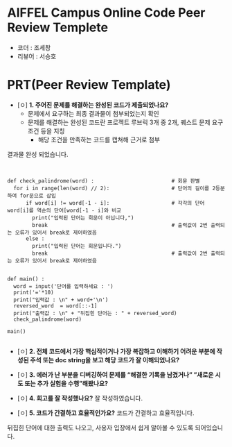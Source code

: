 # AIFFEL Campus Online Code Peer Review Templete
- 코더 : 조세창
- 리뷰어 : 서승호


# PRT(Peer Review Template)
- [ㅇ]  **1. 주어진 문제를 해결하는 완성된 코드가 제출되었나요?**
    - 문제에서 요구하는 최종 결과물이 첨부되었는지 확인
    - 문제를 해결하는 완성된 코드란 프로젝트 루브릭 3개 중 2개, 
    퀘스트 문제 요구조건 등을 지칭
        - 해당 조건을 만족하는 코드를 캡쳐해 근거로 첨부

결과물 완성 되었습니다.

```


def check_palindrome(word) :                         # 회문 판별
  for i in range(len(word) // 2):                    # 단어의 길이를 2등분하여 for문으로 삽입
      if word[i] != word[-1 - i]:                    # 각각의 단어word[i]를 역순의 단어[word[-1 - i]와 비교
        print("입력된 단어는 회문이 아닙니다,")
        break                                        # 출력값이 2번 출력되는 오류가 있어서 break로 제어하였음
      else :
        print("입력된 단어는 회문입니다.")
        break                                        # 출력값이 2번 출력되는 오류가 있어서 break로 제어하였음


def main() :
  word = input('단어를 입력하세요 : ')
  print('='*10)
  print("입력값 : \n" + word+'\n')
  reversed_word  = word[::-1]
  print("출력값 : \n" + "뒤집힌 단어는 : " + reversed_word)
  check_palindrome(word)

main()
     

```

    
- [ㅇ]  **2. 전체 코드에서 가장 핵심적이거나 가장 복잡하고 이해하기 어려운 부분에 작성된 
주석 또는 doc string을 보고 해당 코드가 잘 이해되었나요?**

        
- [ㅇ]  **3. 에러가 난 부분을 디버깅하여 문제를 “해결한 기록을 남겼거나” 
”새로운 시도 또는 추가 실험을 수행”해봤나요?**



        
- [ㅇ]  **4. 회고를 잘 작성했나요?**
잘 작성하였습니다.
        
- [ㅇ]  **5. 코드가 간결하고 효율적인가요?**
코드가 간결하고 효율적입니다.


뒤집힌 단어에 대한 출력도 나오고,
사용자 입장에서 쉽게 알아볼 수 있도록 되어있습니다.
